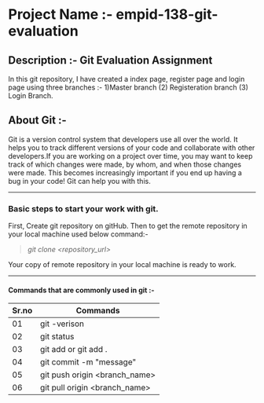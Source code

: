 # Project Name :- empid-138-git-evaluation
## Description :- **Git Evaluation Assignment**
 
 In this git repository, I have created a index page, register page and login page using three branches :-
 1)Master branch (2) Registeration branch (3) Login Branch.

 ## **About Git :-**

Git is a version control system that developers use all over the world. It helps you to track different versions of your code and collaborate with other developers.If you are working on a project over time, you may want to keep track of which changes were made, by whom, and when those changes were made. This becomes increasingly important if you end up having a bug in your code! Git can help you with this.
***

### Basic steps to start your work with git. 
First, Create git repository on gitHub. Then to get the remote repository in your local machine used below command:-

>_git clone <repository_url>_

Your copy of remote repository in your local machine is ready to work.
***

#### Commands that are commonly used in git :-
|Sr.no  | Commands                           |
|--     | --------                           |
|01     | git -verison                       |
|02     | git status                         |
|03     | git add <filename> or git add .    |
|04     | git commit -m "message"            |
|05     | git push origin <branch_name>      |
|06     | git pull origin <branch_name>      |
